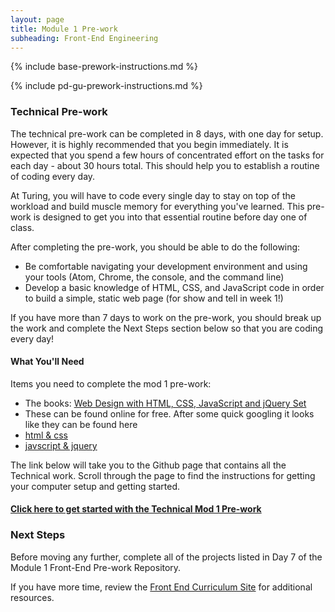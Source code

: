 ```yaml
---
layout: page
title: Module 1 Pre-work
subheading: Front-End Engineering
---
```


{% include base-prework-instructions.md %}

{% include pd-gu-prework-instructions.md %}

### Technical Pre-work

The technical pre-work can be completed in 8 days, with one day for setup. However, it is highly recommended that you begin  immediately. It is expected that you spend a few hours of concentrated effort on the tasks for each day - about 30 hours total. This should help you to establish a routine of coding every day.

At Turing, you will have to code every single day to stay on top of the workload and build muscle memory for everything you've learned. This pre-work is designed to get you into that essential routine before day one of class.

After completing the pre-work, you should be able to do the following:

*   Be comfortable navigating your development environment and using your tools (Atom, Chrome, the console, and the command line)
*   Develop a basic knowledge of HTML, CSS, and JavaScript code in order to build a simple, static web page (for show and tell in week 1!)

If you have more than 7 days to work on the pre-work, you should break up the work and complete the Next Steps section below so that you are coding every day!

#### What You'll Need

Items you need to complete the mod 1 pre-work:

*   The books: [Web Design with HTML, CSS, JavaScript and jQuery Set](https://www.amazon.com/Web-Design-HTML-JavaScript-jQuery/dp/1118907442/ref=sr_1_2?ie=UTF8&qid=1541193719&sr=8-2&keywords=duckett)
  * These can be found online for free. After some quick googling it looks like they can be found here
  * [html & css](https://www.pdfdrive.com/html-css-e16578853.html)
  * [javscript & jquery](https://www.pdfdrive.com/javascript-and-jquery-interactive-front-end-web-development-e195248768.html)

The link below will take you to the Github page that contains all the Technical work. Scroll through the page to find the instructions for getting your computer setup and getting started.

#### [Click here to get started with the Technical Mod 1 Pre-work](https://github.com/turingschool-examples/frontend-mod-1-prework)

### Next Steps

Before moving any further, complete all of the projects listed in Day 7 of the Module 1 Front-End Pre-work Repository.

If you have more time, review the [Front End Curriculum Site](http://frontend.turing.io/) for additional resources.
